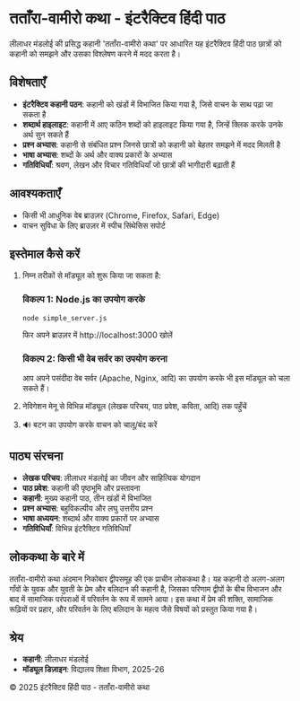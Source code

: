 # तताँरा-वामीरो कथा - इंटरैक्टिव हिंदी पाठ

लीलाधर मंडलोई की प्रसिद्ध कहानी 'तताँरा-वामीरो कथा' पर आधारित यह इंटरैक्टिव हिंदी पाठ छात्रों को कहानी को समझने और उसका विश्लेषण करने में मदद करता है।

## विशेषताएँ

- **इंटरैक्टिव कहानी पठन**: कहानी को खंडों में विभाजित किया गया है, जिसे वाचन के साथ पढ़ा जा सकता है
- **शब्दार्थ हाइलाइट**: कहानी में आए कठिन शब्दों को हाइलाइट किया गया है, जिन्हें क्लिक करके उनके अर्थ सुन सकते हैं
- **प्रश्न अभ्यास**: कहानी से संबंधित प्रश्न जिनसे छात्रों को कहानी को बेहतर समझने में मदद मिलती है
- **भाषा अभ्यास**: शब्दों के अर्थ और वाक्य प्रकारों के अभ्यास
- **गतिविधियाँ**: श्रवण, लेखन और विचार गतिविधियाँ जो छात्रों की भागीदारी बढ़ाती हैं

## आवश्यकताएँ

- किसी भी आधुनिक वेब ब्राउज़र (Chrome, Firefox, Safari, Edge)
- वाचन सुविधा के लिए ब्राउज़र में स्पीच सिंथेसिस सपोर्ट

## इस्तेमाल कैसे करें

1. निम्न तरीकों से मॉड्यूल को शुरू किया जा सकता है:

   ### विकल्प 1: Node.js का उपयोग करके

   ```
   node simple_server.js
   ```

   फिर अपने ब्राउज़र में http://localhost:3000 खोलें

   ### विकल्प 2: किसी भी वेब सर्वर का उपयोग करना

   आप अपने पसंदीदा वेब सर्वर (Apache, Nginx, आदि) का उपयोग करके भी इस मॉड्यूल को चला सकते हैं।

2. नेविगेशन मेनू से विभिन्न मॉड्यूल (लेखक परिचय, पाठ प्रवेश, कविता, आदि) तक पहुँचें

3. 🔊 बटन का उपयोग करके वाचन को चालू/बंद करें

## पाठ्य संरचना

- **लेखक परिचय**: लीलाधर मंडलोई का जीवन और साहित्यिक योगदान
- **पाठ प्रवेश**: कहानी की पृष्ठभूमि और प्रस्तावना
- **कहानी**: मुख्य कहानी पाठ, तीन खंडों में विभाजित
- **प्रश्न अभ्यास**: बहुविकल्पीय और लघु उत्तरीय प्रश्न
- **भाषा अध्ययन**: शब्दार्थ और वाक्य प्रकारों पर अभ्यास
- **गतिविधियाँ**: विभिन्न इंटरैक्टिव गतिविधियाँ

## लोककथा के बारे में

तताँरा-वामीरो कथा अंदमान निकोबार द्वीपसमूह की एक प्राचीन लोककथा है। यह कहानी दो अलग-अलग गाँवों के युवक और युवती के प्रेम और बलिदान की कहानी है, जिसका परिणाम द्वीपों के बीच विभाजन और बाद में सामाजिक परंपराओं में परिवर्तन के रूप में सामने आया। इस कथा में प्रेम की शक्ति, सामाजिक रूढ़ियों पर प्रहार, और परिवर्तन के लिए बलिदान के महत्व जैसे विषयों को प्रस्तुत किया गया है।

## श्रेय

- **कहानी**: लीलाधर मंडलोई
- **मॉड्यूल डिज़ाइन**: विद्यालय शिक्षा विभाग, 2025-26

© 2025 इंटरैक्टिव हिंदी पाठ - तताँरा-वामीरो कथा
